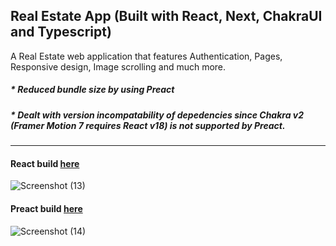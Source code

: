 ## Real Estate App (Built with React, Next, ChakraUI and Typescript)

A Real Estate web application that features Authentication, Pages, Responsive design, Image scrolling and much more. 

##### * Reduced bundle size by using Preact 
##### * Dealt with version incompatability of depedencies since Chakra v2 (Framer Motion 7 requires React v18) is not supported by Preact. 

___

#### React build [here](https://real-estate-classic.vercel.app/)

![Screenshot (13)](https://user-images.githubusercontent.com/75086310/185013001-8834fa84-66ba-4877-b4f1-369571e6e032.png)

#### Preact build [here](https://real-estate-dabd77r6t-ayeman-b-salauddin.vercel.app/)

![Screenshot (14)](https://user-images.githubusercontent.com/75086310/185013023-b2d06f14-c6ea-4098-bcef-0eea9ed8f682.png)
